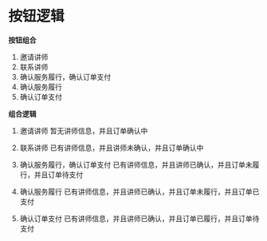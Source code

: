 # 按钮逻辑

**按钮组合**

1. 邀请讲师
2. 联系讲师
3. 确认服务履行，确认订单支付
4. 确认服务履行
5. 确认订单支付

**组合逻辑**

1. 邀请讲师
   暂无讲师信息，并且订单确认中
   
2. 联系讲师
   已有讲师信息，并且讲师未确认，并且订单确认中   

3. 确认服务履行，确认订单支付
   已有讲师信息，并且讲师已确认，并且订单未履行，并且订单待支付
   
4. 确认服务履行
   已有讲师信息，并且讲师已确认，并且订单未履行，并且订单已支付

5. 确认订单支付
   已有讲师信息，并且讲师已确认，并且订单已履行，并且订单待支付 
 
    
    
    



